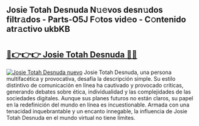 ## Josie Totah Desnuda N𝚞𝚎vos desn𝚞dos filtr𝚊dos - Parts-O5J F𝚘tos vid𝚎o - C𝚘ntenido atr𝚊ctivo ukbKB

# <h2><a href="http://mbabdyf.tromn.icu/?c=Josie+Totah+Desnuda">🔗👉👉👉 Josie Totah Desnuda 🔗🔗</a></h2>

[![Josie Totah Desnuda nuevo](https://i.imgur.com/pEAQMta.gif)](http://mbabdyf.tromn.icu/?c=Josie+Totah+Desnuda)
Josie Totah Desnuda, una persona multifacética y provocativa, desafía la descripción simple. Su estilo distintivo de comunicación en línea ha cautivado y provocado críticas, generando debates sobre ética, individualidad y las complejidades de las sociedades digitales. Aunque sus planes futuros no están claros, su papel en la redefinición del mundo en línea es incuestionable. Armada con una tenacidad inquebrantable y un encanto innegable, la influencia de Josie Totah Desnuda en el mundo virtual no tiene límites.
